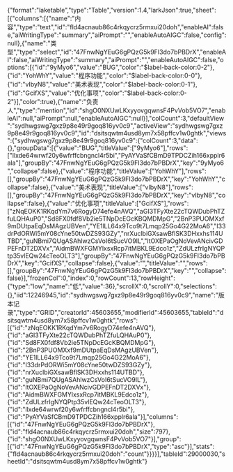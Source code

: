 {"format":"laketable","type":"Table","version":1.4,"larkJson":true,"sheet":[{"columns":[{"name":"内容","type":"text","id":"fld4acnaub86c4rkqycrz5rmxui20doh","enableAI":false,"aiWritingType":"summary","aiPrompt":"","enableAutoAIGC":false,"config":null},{"name":"类型","type":"select","id":"47FnwNgYEuG6gPQzG5k9FI3do7bPBDrX","enableAI":false,"aiWritingType":"summary","aiPrompt":"","enableAutoAIGC":false,"options":[{"id":"9yMyo6","value":"BUG","color":"$label-back-color:0-2"},{"id":"YohWhY","value":"程序功能","color":"$label-back-color:0-0"},{"id":"vIbyN8","value":"美术表现","color":"$label-back-color:0-1"},{"id":"GcifXS","value":"优化事项","color":"$label-back-color:0-2"}],"color":true},{"name":"负责人","type":"mention","id":"shgO0NXUwLKxyyovgqwnsF4PvVob5VO7","enableAI":null,"aiPrompt":null,"enableAutoAIGC":null}],"colCount":3,"defaultView":"sydhwgswg7gxz9p8e49r9goq816yv0c9","activeView":"sydhwgswg7gxz9p8e49r9goq816yv0c9","id":"dsitsqwtm4usd8ym7x58pffcv1w0ghtk","views":{"sydhwgswg7gxz9p8e49r9goq816yv0c9":{"colCount":3,"data":{},"groupData":[{"value":"BUG","titleValue":["9yMyo6"],"rows":["llxde64wrwf20y6wfrffcbngncl4r5bi","PyAYVaSfCBmD9TPDCZih166xpplr6ala"],"groupBy":"47FnwNgYEuG6gPQzG5k9FI3do7bPBDrX","key":"9yMyo6","collapse":false},{"value":"程序功能","titleValue":["YohWhY"],"rows":[],"groupBy":"47FnwNgYEuG6gPQzG5k9FI3do7bPBDrX","key":"YohWhY","collapse":false},{"value":"美术表现","titleValue":["vIbyN8"],"rows":[],"groupBy":"47FnwNgYEuG6gPQzG5k9FI3do7bPBDrX","key":"vIbyN8","collapse":false},{"value":"优化事项","titleValue":["GcifXS"],"rows":["zNqEOKK1RKqdYm7v6RogyD74efe4nAVQ","aGI3TFyXte22cTQWDubPhTZfuLQHAuP0","Sd8FX0fdf8Vb2ie5TNpDcEGcKBQMDMpG","2BnP3PUOMXxf9mDUtpaEqDsMAgzUBVen","YE1lLL64x9Tco9t7Lmqp25Go4G22MoA6","I33drPdORWi5mY08cYne50twDZS93GZy","nrXuclbiGXsawBflSK3DHxxhs114UTBD","guNBmi7QUgASAhlwzCsVoI6tSucVO9IL","ltOXEPaOgNoVevANcivGDPEFnDT2DXVx","AidmBWXFGMYlxsxRcp7itMBKL9Edco1z","ZdULzfrIgNYQPtp35vlEQw24cTeoOLT3"],"groupBy":"47FnwNgYEuG6gPQzG5k9FI3do7bPBDrX","key":"GcifXS","collapse":false},{"value":"","titleValue":"","rows":[],"groupBy":"47FnwNgYEuG6gPQzG5k9FI3do7bPBDrX","key":"","collapse":false}],"frozenCol":0,"index":0,"rowCount":13,"rowHeight":{"type":"low","name":"低","value":36},"scrollX":0,"scrollY":0,"selections":{},"iid":12246945,"id":"sydhwgswg7gxz9p8e49r9goq816yv0c9","name":"版本记录","type":"GRID","creatorId":45603655,"modifierId":45603655,"tableId":"dsitsqwtm4usd8ym7x58pffcv1w0ghtk","rows":[{"id":"zNqEOKK1RKqdYm7v6RogyD74efe4nAVQ"},{"id":"aGI3TFyXte22cTQWDubPhTZfuLQHAuP0"},{"id":"Sd8FX0fdf8Vb2ie5TNpDcEGcKBQMDMpG"},{"id":"2BnP3PUOMXxf9mDUtpaEqDsMAgzUBVen"},{"id":"YE1lLL64x9Tco9t7Lmqp25Go4G22MoA6"},{"id":"I33drPdORWi5mY08cYne50twDZS93GZy"},{"id":"nrXuclbiGXsawBflSK3DHxxhs114UTBD"},{"id":"guNBmi7QUgASAhlwzCsVoI6tSucVO9IL"},{"id":"ltOXEPaOgNoVevANcivGDPEFnDT2DXVx"},{"id":"AidmBWXFGMYlxsxRcp7itMBKL9Edco1z"},{"id":"ZdULzfrIgNYQPtp35vlEQw24cTeoOLT3"},{"id":"llxde64wrwf20y6wfrffcbngncl4r5bi"},{"id":"PyAYVaSfCBmD9TPDCZih166xpplr6ala"}],"columns":[{"id":"47FnwNgYEuG6gPQzG5k9FI3do7bPBDrX"},{"id":"fld4acnaub86c4rkqycrz5rmxui20doh","size":797},{"id":"shgO0NXUwLKxyyovgqwnsF4PvVob5VO7"}],"group":[{"id":"47FnwNgYEuG6gPQzG5k9FI3do7bPBDrX","type":"asc"}],"stats":{"fld4acnaub86c4rkqycrz5rmxui20doh":"count"}}}}],"tableId":29000030,"sheetId":"dsitsqwtm4usd8ym7x58pffcv1w0ghtk"}